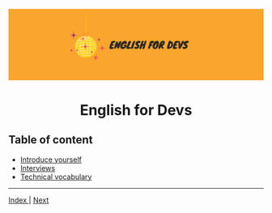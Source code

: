 ![portada](assets/english_devs.png)

<h1 align= "center">
English for Devs
</h1>

## Table of content

- [Introduce yourself](files/presentation/index.md)
- [Interviews]()
- [Technical vocabulary]()

---


[Index |]() [Next]()
